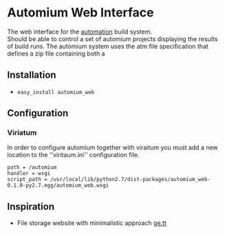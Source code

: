 # Automium Web Interface

The web interface for the [automation](https://github.com/hivesolutions/automium) build system.  
Should be able to control a set of automium projects displaying the results of build runs.
The automium system uses the atm file specification that defines a zip file containing
both a 

## Installation

* `easy_install automium_web`

## Configuration

### Viriatum

In order to configure automium together with viraitum you must add a new location to
the ''viritaum.ini'' configuration file.

```[location:automium]
path = /automium
handler = wsgi
script_path = /usr/local/lib/python2.7/dist-packages/automium_web-0.1.0-py2.7.egg/automium_web.wsgi
```

## Inspiration

* File storage website with minimalistic approach [ge.tt](http://ge.tt)